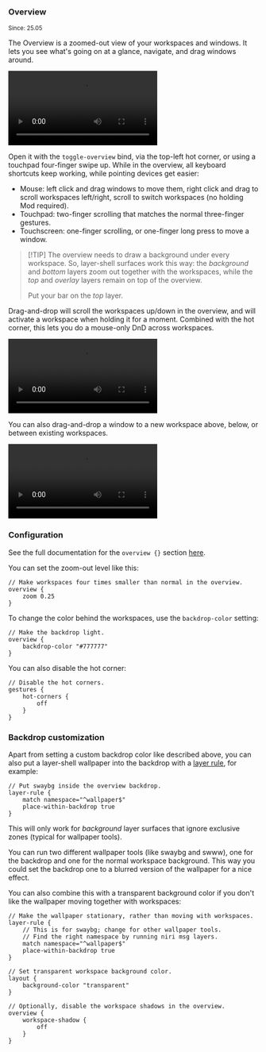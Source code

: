 ### Overview

<sup>Since: 25.05</sup>

The Overview is a zoomed-out view of your workspaces and windows.
It lets you see what's going on at a glance, navigate, and drag windows around.

<video controls src="https://github.com/user-attachments/assets/379a5d1f-acdb-4c11-b36c-e85fd91f0995">

https://github.com/user-attachments/assets/379a5d1f-acdb-4c11-b36c-e85fd91f0995

</video>

Open it with the `toggle-overview` bind, via the top-left hot corner, or using a touchpad four-finger swipe up.
While in the overview, all keyboard shortcuts keep working, while pointing devices get easier:

*   Mouse: left click and drag windows to move them, right click and drag to scroll workspaces left/right, scroll to switch workspaces (no holding Mod required).
*   Touchpad: two-finger scrolling that matches the normal three-finger gestures.
*   Touchscreen: one-finger scrolling, or one-finger long press to move a window.

> \[!TIP]
> The overview needs to draw a background under every workspace.
> So, layer-shell surfaces work this way: the *background* and *bottom* layers zoom out together with the workspaces, while the *top* and *overlay* layers remain on top of the overview.
>
> Put your bar on the *top* layer.

Drag-and-drop will scroll the workspaces up/down in the overview, and will activate a workspace when holding it for a moment.
Combined with the hot corner, this lets you do a mouse-only DnD across workspaces.

<video controls src="https://github.com/user-attachments/assets/5f09c5b7-ff40-462b-8b9c-f1b8073a2cbb">

https://github.com/user-attachments/assets/5f09c5b7-ff40-462b-8b9c-f1b8073a2cbb

</video>

You can also drag-and-drop a window to a new workspace above, below, or between existing workspaces.

<video controls src="https://github.com/user-attachments/assets/b76d5349-aa20-4889-ab90-0a51554c789d">

https://github.com/user-attachments/assets/b76d5349-aa20-4889-ab90-0a51554c789d

</video>

### Configuration

See the full documentation for the `overview {}` section [here](./Configuration:-Miscellaneous#overview).

You can set the zoom-out level like this:

```kdl
// Make workspaces four times smaller than normal in the overview.
overview {
    zoom 0.25
}
```

To change the color behind the workspaces, use the `backdrop-color` setting:

```kdl
// Make the backdrop light.
overview {
    backdrop-color "#777777"
}
```

You can also disable the hot corner:

```kdl
// Disable the hot corners.
gestures {
    hot-corners {
        off
    }
}
```

### Backdrop customization

Apart from setting a custom backdrop color like described above, you can also put a layer-shell wallpaper into the backdrop with a [layer rule](./Configuration:-Layer-Rules#place-within-backdrop), for example:

```kdl
// Put swaybg inside the overview backdrop.
layer-rule {
    match namespace="^wallpaper$"
    place-within-backdrop true
}
```

This will only work for *background* layer surfaces that ignore exclusive zones (typical for wallpaper tools).

You can run two different wallpaper tools (like swaybg and swww), one for the backdrop and one for the normal workspace background.
This way you could set the backdrop one to a blurred version of the wallpaper for a nice effect.

You can also combine this with a transparent background color if you don't like the wallpaper moving together with workspaces:

```kdl
// Make the wallpaper stationary, rather than moving with workspaces.
layer-rule {
    // This is for swaybg; change for other wallpaper tools.
    // Find the right namespace by running niri msg layers.
    match namespace="^wallpaper$"
    place-within-backdrop true
}

// Set transparent workspace background color.
layout {
    background-color "transparent"
}

// Optionally, disable the workspace shadows in the overview.
overview {
    workspace-shadow {
        off
    }
}
```
